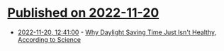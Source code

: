 # [Published on 2022-11-20](index.md)

* [2022-11-20, 12:41:00](https://soylentnews.org/article.pl?sid=22/11/19/1852210&from=rss) - [Why Daylight Saving Time Just Isn't Healthy, According to Science](https://soylentnews.org/article.pl?sid=22/11/19/1852210&from=rss)
